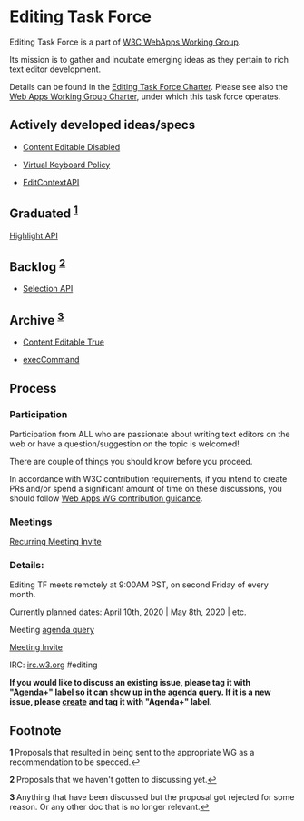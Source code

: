 Editing Task Force
=================

Editing Task Force is a part of [W3C WebApps Working Group](https://w3c.github.io/webappswg/). 

Its mission is to gather and incubate emerging ideas as they pertain to rich text editor development. 

Details can be found in the [Editing Task Force Charter](https://github.com/w3c/editing/blob/gh-pages/CHARTER.md). Please see also the [Web Apps Working Group Charter](https://www.w3.org/2019/05/webapps-charter.html), under which this task force operates.  

## Actively developed ideas/specs

* [Content Editable Disabled](https://github.com/w3c/editing/blob/gh-pages/Active%20Documents/contentEditableDisabled.html)
* [Virtual Keyboard Policy](https://github.com/MicrosoftEdge/MSEdgeExplainers/blob/master/VirtualKeyboardPolicy/explainer.md)

* [EditContextAPI](ActiveDocuments/EditContext/explainer.md)

## Graduated <sup id="graddedRef">[1](#graddefFootnote)</sup>

[Highlight API](https://drafts.csswg.org/css-highlight-api-1/)

## Backlog <sup id="backlogdRef">[2](#backlogdefFootnote)</sup>

* [Selection API](https://w3c.github.io/selection-api/)

## Archive <sup id="archivedRef">[3](#archivedFootnote)</sup>

* [Content Editable True](http://w3c.github.io/editing/contentEditableTrue.html)

* [execCommand](http://w3c.github.io/editing/execCommand.html)

## Process

### Participation
Participation from ALL who are passionate about writing text editors on the web or have a question/suggestion on the topic is welcomed!

There are couple of things you should know before you proceed.

In accordance with W3C contribution requirements, if you intend to create PRs and/or spend a significant amount of time on these discussions, you should follow [Web Apps WG contribution guidance](https://github.com/w3c/editing/blob/gh-pages/CONTRIBUTING.md).


### Meetings
[Recurring Meeting Invite](https://calendar.google.com/event?action=TEMPLATE&tmeid=MDRhYWhjY2NjdnE0Y2RyY2l2N2oybTdnZmVfMjAyMDAzMTNUMTYwMDAwWiBnbHl1a0BtaWNyb3NvZnQuY29t&tmsrc=glyuk%40microsoft.com&scp=ALL)


### Details:
Editing TF meets remotely at 9:00AM PST, on second Friday of every month.

Currently planned dates: April 10th, 2020 | May 8th, 2020 | etc.

Meeting [agenda query](https://github.com/w3c/editing/labels/Agenda%2B)

[Meeting Invite](https://calendar.google.com/event?action=TEMPLATE&tmeid=MDRhYWhjY2NjdnE0Y2RyY2l2N2oybTdnZmVfMjAyMDAzMTNUMTYwMDAwWiBnbHl1a0BtaWNyb3NvZnQuY29t&tmsrc=glyuk%40microsoft.com&scp=ALL)

IRC:
[irc.w3.org](http://irc.w3.org/)
#editing

**If you would like to discuss an existing issue, please tag it with "Agenda+" label so it can show up in the agenda query. If it is a new issue, please [create](https://github.com/w3c/editing/issues/new) and tag it with "Agenda+" label.**


## Footnote

<b id="graddefFootnote">1 </b>Proposals that resulted in being sent to the appropriate WG as a recommendation to be specced.[↩](#graddedRef)

<b id="backlogdefFootnote">2 </b>Proposals that we haven't gotten to discussing yet.[↩](#backlogdRef)

<b id="archivedFootnote">3 </b>Anything that have been discussed but the proposal got rejected for some reason. Or any other doc that is no longer relevant.[↩](#archivedRef)
